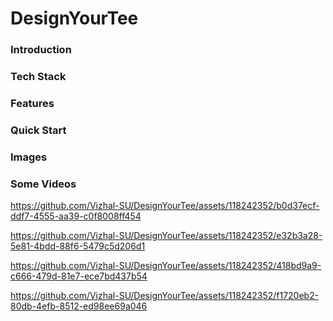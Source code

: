 # DesignYourTee

### Introduction




### Tech Stack




### Features





### Quick Start


### Images


### Some Videos
https://github.com/Vizhal-SU/DesignYourTee/assets/118242352/b0d37ecf-ddf7-4555-aa39-c0f8008ff454

https://github.com/Vizhal-SU/DesignYourTee/assets/118242352/e32b3a28-5e81-4bdd-88f6-5479c5d206d1

https://github.com/Vizhal-SU/DesignYourTee/assets/118242352/418bd9a9-c666-479d-81e7-ece7bd437b54

https://github.com/Vizhal-SU/DesignYourTee/assets/118242352/f1720eb2-80db-4efb-8512-ed98ee69a046

